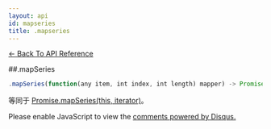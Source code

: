 ```yaml
---
layout: api
id: mapseries
title: .mapseries
---
```



[← Back To API Reference](/bluebird_cn/docs/api-reference.html)
<div class="api-code-section"><markdown>
##.mapSeries

```js
.mapSeries(function(any item, int index, int length) mapper) -> Promise
```

等同于 [Promise.mapSeries(this, iterator)](.)。

</markdown></div>

<div id="disqus_thread"></div>
<script type="text/javascript">
    var disqus_title = ".mapSeries";
    var disqus_shortname = "bluebirdjs";
    var disqus_identifier = "disqus-id-mapSeries";

    (function() {
        var dsq = document.createElement("script"); dsq.type = "text/javascript"; dsq.async = true;
        dsq.src = "//" + disqus_shortname + ".disqus.com/embed.js";
        (document.getElementsByTagName("head")[0] || document.getElementsByTagName("body")[0]).appendChild(dsq);
    })();
</script>
<noscript>Please enable JavaScript to view the <a href="https://disqus.com/?ref_noscript" rel="nofollow">comments powered by Disqus.</a></noscript>
